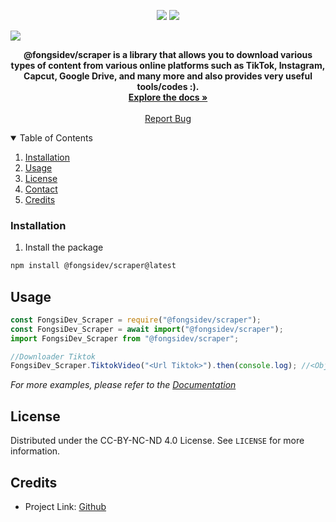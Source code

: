 <p align="center">
   <img src="https://img.shields.io/npm/dt/@fongsidev/scraper?style=for-the-badge">
   <img src="https://img.shields.io/npm/v/@fongsidev/scraper?style=for-the-badge">
</p>

<img src="https://flamingtext.com/net-fu/proxy_form.cgi?&imageoutput=true&script=water-logo&script=water-logo&fontsize=90&doScale=true&scaleWidth=800&scaleHeight=500&fontsize=100&fillTextColor=%23000&shadowGlowColor=%23000&backgroundColor=%23000&text=FongsiDev Scraper"/> 
<br/>

  <p align="center">
    <strong> @fongsidev/scraper is a library that allows you to download various types of content from various online platforms such as TikTok, Instagram, Capcut, Google Drive, and many more and also provides very useful tools/codes :). </strong>
    <br />
    <a href="/"><strong>Explore the docs »</strong></a>
    <br />
    <br />
   <a href="https://github.com/FongsiDev/scraper/issues">Report Bug</a>
  </p>
</p>

<!-- TABLE OF CONTENTS -->
<details open="open">
  <summary>Table of Contents</summary>
  <ol>
    <li>
     <a href="#installation">Installation</a>
    </li>
    <li><a href="#usage">Usage</a></li>
    <li><a href="#license">License</a></li>
    <li><a href="#contact">Contact</a></li>
    <li><a href="#credits">Credits</a></li>
  </ol>
</details>

### Installation

1. Install the package

```bash
npm install @fongsidev/scraper@latest
```

## Usage

```js
const FongsiDev_Scraper = require("@fongsidev/scraper");
const FongsiDev_Scraper = await import("@fongsidev/scraper");
import FongsiDev_Scraper from "@fongsidev/scraper";

//Downloader Tiktok
FongsiDev_Scraper.TiktokVideo("<Url Tiktok>").then(console.log); //<Object>//
```

_For more examples, please refer to the [Documentation](/)_

<!-- LICENSE -->

## License

Distributed under the CC-BY-NC-ND 4.0 License. See `LICENSE` for more information.

<!-- Credits -->

## Credits

- Project Link: [Github](https://github.com/FongsiDev/scraper)
